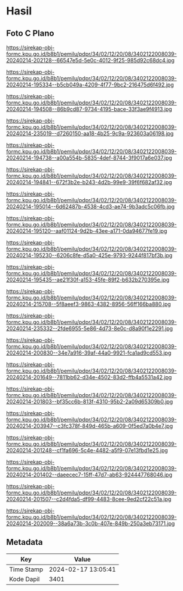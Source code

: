 # Hasil

## Foto C Plano

https://sirekap-obj-formc.kpu.go.id/b8b1/pemilu/pdpr/34/02/12/20/08/3402122008039-20240214-202128--66547e5d-5e0c-4012-9f25-985d92c68dc4.jpg

https://sirekap-obj-formc.kpu.go.id/b8b1/pemilu/pdpr/34/02/12/20/08/3402122008039-20240214-195334--b5cb049a-4209-4f77-9bc2-216475d6f492.jpg

https://sirekap-obj-formc.kpu.go.id/b8b1/pemilu/pdpr/34/02/12/20/08/3402122008039-20240214-194508--86b9cd87-9734-4195-bace-33f3ae9f4913.jpg

https://sirekap-obj-formc.kpu.go.id/b8b1/pemilu/pdpr/34/02/12/20/08/3402122008039-20240214-235019--d7260150-aa18-4b25-9c9a-923603a06198.jpg

https://sirekap-obj-formc.kpu.go.id/b8b1/pemilu/pdpr/34/02/12/20/08/3402122008039-20240214-194738--a00a554b-5835-4def-8744-3f9017a6e037.jpg

https://sirekap-obj-formc.kpu.go.id/b8b1/pemilu/pdpr/34/02/12/20/08/3402122008039-20240214-194841--672f3b2e-b243-4d2b-99e9-39f6f682af32.jpg

https://sirekap-obj-formc.kpu.go.id/b8b1/pemilu/pdpr/34/02/12/20/08/3402122008039-20240214-195014--6d62487b-4538-4cd3-ae74-9b3adc5c06fb.jpg

https://sirekap-obj-formc.kpu.go.id/b8b1/pemilu/pdpr/34/02/12/20/08/3402122008039-20240214-195120--aaf01124-9d2b-43ee-a171-0da94677fe19.jpg

https://sirekap-obj-formc.kpu.go.id/b8b1/pemilu/pdpr/34/02/12/20/08/3402122008039-20240214-195230--6206c8fe-d5a0-425e-9793-9244f817bf3b.jpg

https://sirekap-obj-formc.kpu.go.id/b8b1/pemilu/pdpr/34/02/12/20/08/3402122008039-20240214-195435--ae21f30f-a153-45fe-89f2-b632b270395e.jpg

https://sirekap-obj-formc.kpu.go.id/b8b1/pemilu/pdpr/34/02/12/20/08/3402122008039-20240214-215708--5f8aeef3-9863-4382-8956-56ff166ba880.jpg

https://sirekap-obj-formc.kpu.go.id/b8b1/pemilu/pdpr/34/02/12/20/08/3402122008039-20240214-235332--2fde6955-5e86-4d73-8e0c-d8a90f1e2291.jpg

https://sirekap-obj-formc.kpu.go.id/b8b1/pemilu/pdpr/34/02/12/20/08/3402122008039-20240214-200830--34e7a916-39af-44a0-9921-fca1ad9cd553.jpg

https://sirekap-obj-formc.kpu.go.id/b8b1/pemilu/pdpr/34/02/12/20/08/3402122008039-20240214-201649--7811bb62-d34e-4502-83d2-ffb4a5531a42.jpg

https://sirekap-obj-formc.kpu.go.id/b8b1/pemilu/pdpr/34/02/12/20/08/3402122008039-20240214-201803--bf35cc6b-813f-4310-95b2-2a09d65309b0.jpg

https://sirekap-obj-formc.kpu.go.id/b8b1/pemilu/pdpr/34/02/12/20/08/3402122008039-20240214-203947--c3fc378f-849d-465b-a609-0f5ed7a0b4e7.jpg

https://sirekap-obj-formc.kpu.go.id/b8b1/pemilu/pdpr/34/02/12/20/08/3402122008039-20240214-201248--cf1fa696-5c4e-4482-a5f9-07e13fbd1e25.jpg

https://sirekap-obj-formc.kpu.go.id/b8b1/pemilu/pdpr/34/02/12/20/08/3402122008039-20240214-201402--daeecec7-15ff-47d7-ab63-924447768046.jpg

https://sirekap-obj-formc.kpu.go.id/b8b1/pemilu/pdpr/34/02/12/20/08/3402122008039-20240214-201507--c2d4fda5-df99-4483-8cee-9ed2cf22c51a.jpg

https://sirekap-obj-formc.kpu.go.id/b8b1/pemilu/pdpr/34/02/12/20/08/3402122008039-20240214-202009--38a6a73b-3c0b-407e-849b-250a3eb73171.jpg


## Metadata

| Key        | Value               |
| ---------- | ------------------- |
| Time Stamp | 2024-02-17 13:05:41 |
| Kode Dapil | 3401                |



